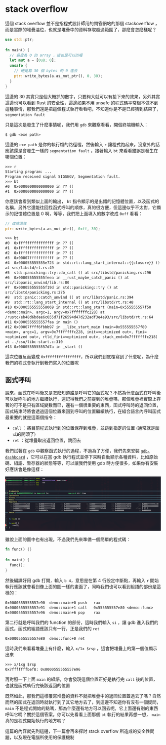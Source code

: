 stack overflow
==============

這個 stack overflow 並不是指程式設計師用的問答網站的那個 stackoverflow ，而是實際的堆疊溢位，也就是堆疊中的資料存取超過範圍了，那麼會怎麼樣呢？

```rust
use std::ptr;

fn main() {
  // 長度為 0 的 array ，這也是可以的喔
  let mut a = [0u8; 0];
  unsafe {
    // 硬是寫 30 個 bytes 的 0 進去
    ptr::write_bytes(a.as_mut_ptr(), 0, 30);
  }
}
```

這邊的 30 其實只是個大概抓的數字，只要夠大就可以有接下來的效果，另外其實這邊也可以看到 Rust 的安全性，這邊如果不用 unsafe 的程式碼平常根本做不到這種事情，那我們還是把這個程式執行看看吧，不知道你是不是已經猜到結果了， `segmentation fault`

只是這次是發生了什麼事情呢，我們用 `gdb` 來觀察看看，開個終端機輸入：

```shell
$ gdb <exe path>
```

這邊的 `exe path` 是你的執行檔的路徑喔，然後輸入 `r` 讓程式跑起來，沒意外的話應該還是會發生一樣的 `segmentation fault` ，接著輸入 `bt` 來看看錯誤是發生在哪個位置：

```plain
>>> r
Starting program: ...
Program received signal SIGSEGV, Segmentation fault.
>>> bt
#0  0x0000000000000000 in ?? ()
#1  0x0000000000000000 in ?? ()
```

你應該會看到類似上面的輸出， `bt` 指令顯示的是出錯的記憶體位置，以及函式的名稱，另外它還能往回找函式呼叫的順序，真的很方便，但這邊似乎不太對，它顯示的記憶體位置是 0 啊，等等，我們把上面填入的數字改成 `0xff` 看看：

```rust
// 改成這樣
ptr::write_bytes(a.as_mut_ptr(), 0xff, 30);
```

```plain
>>> bt
#0  0xffffffffffffffff in ?? ()
#1  0xffffffffffffffff in ?? ()
#2  0xffffffffffffffff in ?? ()
#3  0x00007fffffffffff in ?? ()
#4  0x000055555555e723 in std::rt::lang_start_internal::{{closure}} () at src/libstd/rt.rs:49
#5  std::panicking::try::do_call () at src/libstd/panicking.rs:296
#6  0x000055555555feea in __rust_maybe_catch_panic () at src/libpanic_unwind/lib.rs:80
#7  0x000055555555f19d in std::panicking::try () at src/libstd/panicking.rs:275
#8  std::panic::catch_unwind () at src/libstd/panic.rs:394
#9  std::rt::lang_start_internal () at src/libstd/rt.rs:48
#10 0x0000555555558069 in std::rt::lang_start (main=0x555555557f50 <demo::main>, argc=1, argv=0x7fffffffc228) at /rustc/eb48d6bdee6c655d71f26594d47d232adf3e4e93/src/libstd/rt.rs:64
#11 0x0000555555557faa in main ()
#12 0x00007ffff6fbbb97 in __libc_start_main (main=0x555555557f80 <main>, argc=1, argv=0x7fffffffc228, init=<optimized out>, fini=<optimized out>, rtld_fini=<optimized out>, stack_end=0x7fffffffc218) at ../csu/libc-start.c:310
#13 0x0000555555557d7a in _start ()
```

這次位置反而變成 `0xffffffffffffffff`，所以我們到底覆寫到了什麼呢，為什麼我們的程式會執行到我們寫入的位置呢

函式呼叫
--------

說來，函式在呼叫後又是怎麼知道誰是呼叫它的函式呢？不然為什麼函式在呼叫後可以從呼叫的地方繼續執行，還記得我們之前提到的堆疊嗎，那個堆疊裡實際上存著的可不是只有區域變數而已，還有一個很重要的東西，函式呼叫時的返回位置，函式結束時將會透過這個位置來回到呼叫的位置繼續執行，在組合語言內呼叫函式最重要的就是這兩個指令：

- `call` ：將目前程式執行到的位置保存到堆疊，並跳到指定的位置 (通常就是函式的開頭了)
- `ret` ：從堆疊取出返回位置，跳回去

我們試著在 `gdb` 中觀察函式執行的過程，不過為了方便，我們先來安裝 [`gdb-dashboard`][gdb-dashboard] ，它可以在當 gdb 執行程式並停下來時自動顯示各種資料，比如原始碼、組語、暫存器的狀態等等，可以讓我們使用 gdb 時方便很多，如果你有安裝好應該會是像這樣：

![gdb](assets/gdb.png)

[gdb-dashboard]: https://github.com/cyrus-and/gdb-dashboard

雖說上面的圖中也有出現，不過我們先來準備一個簡單的程式碼：

```rust
fn func() {}

fn main() {
  func();
}
```

然後編譯好用 gdb 打開，輸入 `b 4`，意思是在第 4 行設定中斷點，再輸入 `r` 開始執行應該就會看到像上面的圖一樣的畫面了，同時我們也可以看到組語的部份是這樣的：

```plain
0x0000555555557e90  demo::main+0 push   rax
0x0000555555557e91  demo::main+1 call   0x555555557e80 <demo::func>
0x0000555555557e96  demo::main+6 pop    rax
```

第二行就是呼叫我們的 function 的部份，這時我們輸入 `si` ，讓 gdb 進入我們的函式，函式的組語應該只有一行，正是我們的 `ret`

```plain
0x0000555555557e80  demo::func+0 ret
```

這時我們來看看堆疊上有什麼，輸入 `x/1x $rsp` ，這會把堆疊上的第一個值顯示出來

```plain
>>> x/1xg $rsp
0x7fffffffbef8: 0x0000555555557e96
```

再對照一下上面 `main` 的組語，你會發現這個位置正好是執行完 `call` 後的位置，也就是函式執行完後該返回的位置

既然如此，那我們這樣覆寫堆疊的資料不就把堆疊中的返回位置蓋過去了嗎？自然而然的函式在返回時就執行到了其它地方去了，到這邊不知道你有沒有一個疑問， `main` 不是程式開始的點嗎，那為什麼還有地方可以回去呢，它上面還有別的東西呼叫它嗎？關於這個答案，你可以先看看上面那個 `bt` 執行的結果再想一想， `main` 真的是程式開始執行的地方嗎？

這篇的內容就先到這邊，下一篇會再來探討 stack overflow 所造成的安全性問題，以及現在電腦所使用的保護機制
